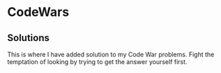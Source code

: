 # CodeWars

## Solutions
This is where I have added solution to my Code War problems. Fight the temptation of looking by trying to get the answer yourself first.
